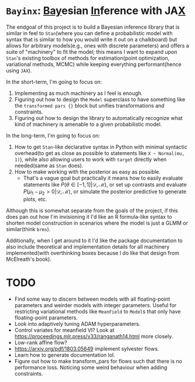 # `Bayinx`: <ins>Bay</ins>esian <ins>In</ins>ference with JA<ins>X</ins>

The endgoal of this project is to build a Bayesian inference library that is similar in feel to `Stan`(where you can define a probabilistic model with syntax that is similar to how you would write it out on a chalkboard) but allows for arbitrary models(e.g., ones with discrete parameters) and offers a suite of "machinery" to fit the model; this means I want to expand upon `Stan`'s existing toolbox of methods for estimation(point optimization, variational methods, MCMC) while keeping everything performant(hence using `JAX`).

In the short-term, I'm going to focus on:
1) Implementing as much machinery as I feel is enough.
2) Figuring out how to design the `Model` superclass to have something like the `transformed pars {}` block but unifies transformations and constraints.
3) Figuring out how to design the library to automatically recognize what kind of machinery is amenable to a given probabilistic model.

In the long-term, I'm going to focus on:
1) How to get `Stan`-like declarative syntax in Python with minimal syntactic overhead(to get as close as possible to statements like `X ~ Normal(mu, 1)`), while also allowing users to work with `target` directly when needed(same as `Stan` does).
2) How to make working with the posterior as easy as possible.
    - That's a vague goal but practically it means how to easily evaluate statements like $P(\theta \in [-1, 1] | \mathcal{D}, \mathcal{M})$, or set up contrasts and evaluate $P(\mu_1 - \mu_2 > 0 | \mathcal{D}, \mathcal{M})$, or simulate the posterior predictive to generate plots, etc.

Although this is somewhat separate from the goals of the project, if this does pan out how I'm invisioning it I'd like an R formula-like syntax to shorten model construction in scenarios where the model is just a GLMM or similar(think `brms`).

Additionally, when I get around to it I'd like the package documentation to also include theoretical and implementation details for all machinery implemented(with overthinking boxes because I do like that design from McElreath's book).


# TODO
- Find some way to discern between models with all floating-point parameters and weirder models with integer parameters. Useful for restricting variational methods like `MeanField` to `Model`s that only have floating-point parameters.
- Look into adaptively tuning ADAM hyperparameters.
- Control variates for meanfield VI? Look at https://proceedings.mlr.press/v33/ranganath14.html more closely.
- Low-rank affine flow?
- https://arxiv.org/pdf/1803.05649 implement sylvester flows.
- Learn how to generate documentation lol.
- Figure out how to make transform_pars for flows such that there is no performance loss. Noticing some weird behaviour when adding constraints.
